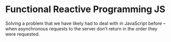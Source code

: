 # Functional Reactive Programming JS

Solving a problem that we have likely had to deal with in JavaScript before – when asynchronous requests to the server don’t return in the order they were requested.
